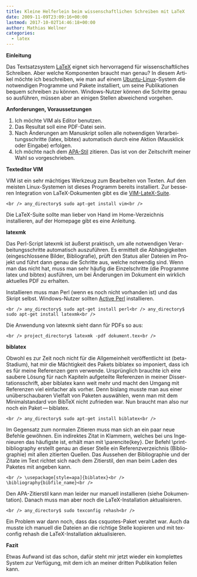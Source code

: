 ```yaml
---
title: Kleine Helferlein beim wissenschaftlichen Schreiben mit LaTeX
date: 2009-11-09T23:09:16+00:00
lastmod: 2017-10-02T14:46:18+00:00
author: Mathias Wellner
categories:
  - latex
---
```

**Ein­lei­tung**

Das Text­satz­sys­tem [LaTeX](https://de.wikipedia.org/wiki/LaTeX) eig­net sich her­vor­ra­gend für wis­sen­schaft­li­ches Schrei­ben. Aber wel­che Kom­po­nen­ten braucht man genau? In die­sem Arti­kel möchte ich beschrei­ben, wie man auf einem [Ubuntu-​​Linux](http://www.ubuntu.com/)–Sys­tem die not­wen­di­gen Pro­gramme und Pakete instal­liert, um seine Publi­ka­tio­nen bequem schrei­ben zu kön­nen. Windows-​​Nutzer kön­nen die Schritte genau so aus­füh­ren, müs­sen aber an eini­gen Stel­len abwei­chend vorgehen. 

**Anfor­de­run­gen, Voraussetzungen**

  1. Ich möchte VIM als Edi­tor benutzen.
  2. Das Resul­tat soll eine PDF-​​Datei sein.
  3. Nach Ände­run­gen am Manu­skript sol­len alle not­wen­di­gen Ver­ar­bei­tungs­schritte (latex, bib­tex) auto­ma­tisch durch eine Aktion (Maus­klick oder Ein­gabe) erfolgen.
  4. Ich möchte nach dem [APA-​​Stil](http://www.apastyle.org/) zitie­ren. Das ist von der Zeit­schrift mei­ner Wahl so vorgeschrieben.

**Text­edi­tor VIM**

VIM ist ein sehr mäch­ti­ges Werk­zeug zum Bear­bei­ten von Tex­ten. Auf den meis­ten Linux-​​Systemen ist die­ses Pro­gramm bereits instal­liert. Zur bes­se­ren Inte­gra­tion von LaTeX-​​Dokumenten gibt es die [VIM-​​LateX-​​Suite](http://vim-latex.sourceforge.net/).
  
`<br />
any_directory$ sudo apt-get install vim<br />
` 
  
Die LaTeX-Suite sollte man lieber von Hand im Home-Verzeichnis installieren, auf der Homepage gibt es eine Anleitung.

**latexmk**

Das Perl-​​Script latexmk ist äußerst prak­tisch, um alle not­wen­di­gen Ver­ar­bei­tungs­schritte auto­ma­tisch aus­zu­füh­ren. Es ermit­telt die Abhän­gig­kei­ten (ein­ge­schlos­sene Bil­der, Biblio­gra­fie), prüft den Sta­tus aller Dateien im Pro­jekt und führt dann genau die Schritte aus, wel­che not­wen­dig sind. Wenn man das nicht hat, muss man sehr häu­fig die Ein­zel­schritte (die Pro­gramme latex und bib­tex) aus­füh­ren, um bei Ände­run­gen im Doku­ment ein wirk­lich aktu­el­les PDF zu erhalten. 

Instal­lie­ren muss man Perl (wenn es noch nicht vor­han­den ist) und das Skript selbst. Windows-​​Nutzer soll­ten [Active Perl](http://www.activestate.com/activeperl/) instal­lie­ren.
  
`<br />
any_directory$ sudo apt-get install perl<br />
any_directory$ sudo apt-get install latexmk<br />
` 
  
Die Anwen­dung von latexmk sieht dann für PDFs so aus:
  
`<br />
project_directory$ latexmk -pdf dokument.tex<br />
` 

**bibla­tex**

Obwohl es zur Zeit noch nicht für die All­ge­mein­heit ver­öf­fent­licht ist (beta-​​Stadium), hat mir die Mäch­tig­keit des Pakets bibla­tex so impo­niert, dass ich es für meine Refe­ren­zen gern ver­wende. Ursprüng­lich brauchte ich eine sau­bere Lösung für nach Kapi­teln auf­ge­teilte Refe­ren­zen in mei­ner Dis­ser­ta­ti­ons­schrift, aber bibla­tex kann weit mehr und macht den Umgang mit Refe­ren­zen viel ein­fa­cher als vor­her. Denn bis­lang musste man aus einer unüber­schau­ba­ren Viel­falt von Pake­ten aus­wäh­len, wenn man mit dem Mini­mal­stan­dard von Bib­TeX nicht zufrie­den war. Nun braucht man also nur noch ein Paket — bibla­tex.
  
`<br />
any_directory$ sudo apt-get install biblatex<br />
` 
  
Im Gegen­satz zum nor­ma­len Zitie­ren muss man sich an ein paar neue Befehle gewöh­nen. Ein indi­rek­tes Zitat in Klam­mern, wel­ches bei uns Inge­nieu­ren das häu­figste ist, erhält man mit \parencite{key}. Der Befehl \print­bi­blio­gra­phy erstellt genau an die­ser Stelle ein Refe­renz­ver­zeich­nis (Biblio­gra­phie) mit allen zitier­ten Quel­len. Das Aus­se­hen der Biblio­gra­phie und der Zitate im Text rich­tet sich nach dem Zitier­stil, den man beim Laden des Pake­tes mit ange­ben kann.
  
`<br />
\usepackage[style=apa]{biblatex}<br />
\bibliography{bibfile_name}<br />
` 
  
Den APA-​​Zitierstil kann man lei­der nur manu­ell instal­lie­ren (siehe Doku­men­ta­tion). Danach muss man aber noch die LaTeX-​​Installation aktua­li­sie­ren.
  
`<br />
any_directory$ sudo texconfig rehash<br />
` 
  
Ein Pro­blem war dann noch, dass das csquotes-​​Paket ver­al­tet war. Auch da musste ich manu­ell die Dateien an die rich­tige Stelle kopie­ren und mit tex­con­fig rehash die LaTeX-​​Installation aktualisieren. 

**Fazit**

Etwas Auf­wand ist das schon, dafür steht mir jetzt wie­der ein kom­plet­tes Sys­tem zur Ver­fü­gung, mit dem ich an mei­ner drit­ten Publi­ka­tion fei­len kann.
